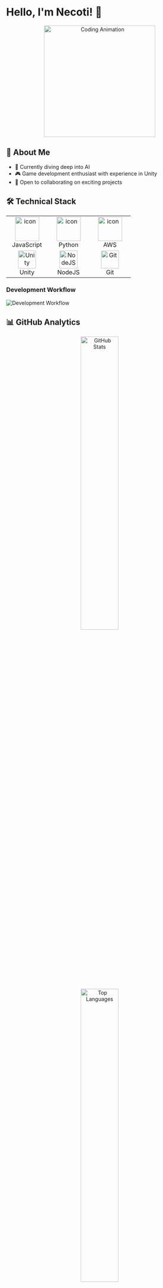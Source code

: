 # Hello, I'm Necoti! 👋

<div align="center">
  <img src="https://media.giphy.com/media/juua9i2c2fA0AIp2iq/giphy.gif" width="300" height="300" alt="Coding Animation" />
</div>

## 💫 About Me
- 🌱 Currently diving deep into AI
- 🎮 Game development enthusiast with experience in Unity
- 💬 Open to collaborating on exciting projects

## 🛠️ Technical Stack

<table>
  <tr>
    <td align="center" width="96">
        <img src="https://techstack-generator.vercel.app/js-icon.svg" alt="icon" width="65" height="65" />
      <br>JavaScript
    </td>
    <td align="center" width="96">
        <img src="https://techstack-generator.vercel.app/python-icon.svg" alt="icon" width="65" height="65" />
      <br>Python
    </td>
    <td align="center" width="96">
        <img src="https://techstack-generator.vercel.app/aws-icon.svg" alt="icon" width="65" height="65" />
      <br>AWS
    </td>
  </tr>
    <tr>
    <td align="center" width="96">
        <img src="https://skillicons.dev/icons?i=unity" width="48" height="48" alt="Unity" />
      <br>Unity
    </td>
    <td align="center" width="96">
        <img src="https://skillicons.dev/icons?i=nodejs" width="48" height="48" alt="NodeJS" />
      <br>NodeJS
    </td>
    <td align="center" width="96">
        <img src="https://skillicons.dev/icons?i=git" width="48" height="48" alt="Git" />
      <br>Git
    </td>
  </tr>
</table>

### Development Workflow
![Development Workflow](https://github.com/user-attachments/assets/212ccada-439a-4dc7-a26e-cd3412643ddc)


## 📊 GitHub Analytics

<div align="center">
  <img src="https://github-readme-stats.vercel.app/api?username=Nec0ti&show_icons=true&theme=tokyonight&hide_border=true&include_all_commits=true&count_private=true" alt="GitHub Stats" width="45%" />
</div>

<div align="center">
  <img src="https://github-readme-stats.vercel.app/api/top-langs/?username=Nec0ti&theme=tokyonight&hide_border=true&layout=compact" alt="Top Languages" width="45%" />
</div>

## 🤝 Let's Connect!

<div align="center">
  
[![Email](https://img.shields.io/badge/Email-D14836?style=for-the-badge&logo=gmail&logoColor=white)](mailto:halilnecatig2@gmail.com)

</div>

## 💝 Support My Work

<div align="center">
  <a href="https://www.buymeacoffee.com/necotidev">
    <img src="https://img.buymeacoffee.com/button-api/?text=Buy%20me%20a%20coffee&emoji=☕&slug=necotidev&button_colour=FF5F5F&font_colour=ffffff&font_family=Cookie&outline_colour=000000&coffee_colour=FFDD00" />
  </a>
</div>

---
